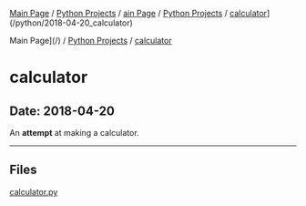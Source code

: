 [Main Page](/) / [Python Projects](/python) / [ain Page](/) / [Python Projects](/python) / [calculator](/python/2018-04-20_calculator)](/python/2018-04-20_calculator)

Main Page](/) / [Python Projects](/python) / [calculator](/python/2018-04-20_calculator)

# calculator

## Date: 2018-04-20

An **attempt** at making a calculator.

-----

## Files

[calculator.py](calculator.py)